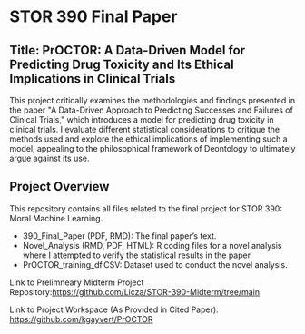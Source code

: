 # STOR 390 Final Paper
## Title: PrOCTOR: A Data-Driven Model for Predicting Drug Toxicity and Its Ethical Implications in Clinical Trials

This project critically examines the methodologies and findings presented in the paper "A Data-Driven Approach to Predicting Successes and Failures of Clinical Trials," which introduces a model for predicting drug toxicity in clinical trials. I evaluate different statistical considerations  to critique the methods used and explore the ethical implications of implementing such a model, appealing to the philosophical framework of Deontology to ultimately argue against its use.


## Project Overview
This repository contains all files related to the final project for STOR 390: Moral Machine Learning.

- 390_Final_Paper (PDF, RMD): The final paper’s text.
- Novel_Analysis (RMD, PDF, HTML): R coding files for a novel analysis where I attempted to verify the statistical results in the paper.
- PrOCTOR_training_df.CSV: Dataset used to conduct the novel analysis.


Link to Prelimneary Midterm Project Repository:https://github.com/Licza/STOR-390-Midterm/tree/main

Link to Project Workspace (As Provided in Cited Paper): https://github.com/kgayvert/PrOCTOR 
